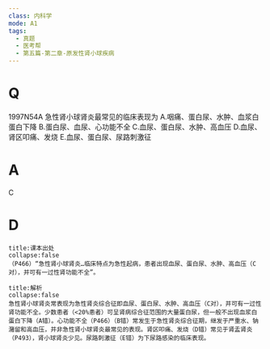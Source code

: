 ```yaml
---
class: 内科学
mode: A1
tags:
  - 真题
  - 医考帮
  - 第五篇-第二章-原发性肾小球疾病
---
```


# Q
1997N54A 急性肾小球肾炎最常见的临床表现为
A.咽痛、蛋白尿、水肿、血浆白蛋白下降
B.蛋白尿、血尿、心功能不全
C.血尿、蛋白尿、水肿、高血压
D.血尿、肾区叩痛、发烧
E.血尿、蛋白尿、尿路刺激征

# A
C
# D
```ad-note
title:课本出处
collapse:false
（P466）“急性肾小球肾炎…临床特点为急性起病，患者出现血尿、蛋白尿、水肿、高血压（C对），并可有一过性肾功能不全”。
```

```ad-summary
title:解析
collapse:false
急性肾小球肾炎常表现为急性肾炎综合征即血尿、蛋白尿、水肿、高血压（C对），并可有一过性肾功能不全。少数患者（<20%患者）可呈肾病综合征范围的大量蛋白尿，但一般不出现血浆白蛋白下降（A错）。心功能不全（P466）（B错）常发生于急性肾炎综合征期，继发于严重水、钠潴留和高血压，并非急性肾小球肾炎最常见的表现。肾区叩痛、发烧（D错）常见于肾盂肾炎（P493），肾小球肾炎少见。尿路刺激征（E错）为下尿路感染的临床表现。
```

